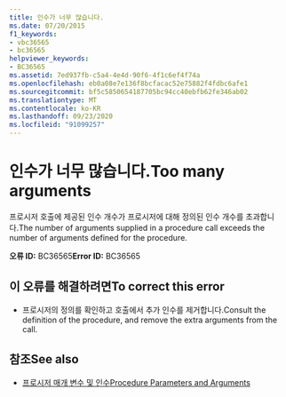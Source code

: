 ```yaml
---
title: 인수가 너무 많습니다.
ms.date: 07/20/2015
f1_keywords:
- vbc36565
- bc36565
helpviewer_keywords:
- BC36565
ms.assetid: 7ed937fb-c5a4-4e4d-90f6-4f1c6ef4f74a
ms.openlocfilehash: eb0a08e7e136f8bcfacac52e75882f4fdbc6afe1
ms.sourcegitcommit: bf5c5850654187705bc94cc40ebfb62fe346ab02
ms.translationtype: MT
ms.contentlocale: ko-KR
ms.lasthandoff: 09/23/2020
ms.locfileid: "91099257"
---
```

# <a name="too-many-arguments"></a><span data-ttu-id="cc0ef-102">인수가 너무 많습니다.</span><span class="sxs-lookup"><span data-stu-id="cc0ef-102">Too many arguments</span></span>

<span data-ttu-id="cc0ef-103">프로시저 호출에 제공된 인수 개수가 프로시저에 대해 정의된 인수 개수를 초과합니다.</span><span class="sxs-lookup"><span data-stu-id="cc0ef-103">The number of arguments supplied in a procedure call exceeds the number of arguments defined for the procedure.</span></span>  
  
 <span data-ttu-id="cc0ef-104">**오류 ID:** BC36565</span><span class="sxs-lookup"><span data-stu-id="cc0ef-104">**Error ID:** BC36565</span></span>  
  
## <a name="to-correct-this-error"></a><span data-ttu-id="cc0ef-105">이 오류를 해결하려면</span><span class="sxs-lookup"><span data-stu-id="cc0ef-105">To correct this error</span></span>  
  
- <span data-ttu-id="cc0ef-106">프로시저의 정의를 확인하고 호출에서 추가 인수를 제거합니다.</span><span class="sxs-lookup"><span data-stu-id="cc0ef-106">Consult the definition of the procedure, and remove the extra arguments from the call.</span></span>  
  
## <a name="see-also"></a><span data-ttu-id="cc0ef-107">참조</span><span class="sxs-lookup"><span data-stu-id="cc0ef-107">See also</span></span>

- [<span data-ttu-id="cc0ef-108">프로시저 매개 변수 및 인수</span><span class="sxs-lookup"><span data-stu-id="cc0ef-108">Procedure Parameters and Arguments</span></span>](../programming-guide/language-features/procedures/procedure-parameters-and-arguments.md)

